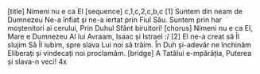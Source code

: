 [title] Nimeni nu e ca El
[sequence] c,1,c,2,c,b,c
[1]
Suntem din neam de Dumnezeu
Ne-a înfiat și ne-a iertat prin Fiul Său.
Suntem prin har moștenitori ai cerului,
Prin Duhul Sfânt biruitori!
[chorus]
Nimeni nu e ca El,
Mare e Dumnezeu
Al lui Avraam, Isaac și Istrael :/
[2]
El ne-a creat să Îl slujim
Să Îl iubim, spre slava Lui noi să trăim.
În Duh și-adevăr ne închinăm
Eliberați și vindecați noi proclamăm.
[bridge]
A Tatălui e-mpărăția,
Puterea și slava-n veci! 4x

